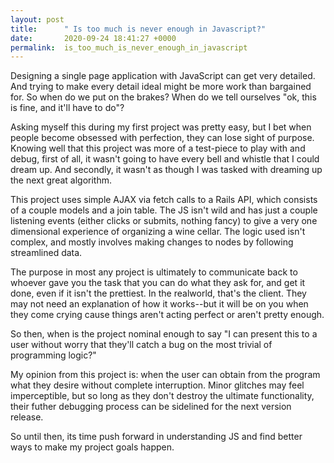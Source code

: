 ```yaml
---
layout: post
title:      " Is too much is never enough in Javascript?"
date:       2020-09-24 18:41:27 +0000
permalink:  is_too_much_is_never_enough_in_javascript
---
```



Designing a single page application with JavaScript can get very detailed. And trying to make every detail ideal might be more work than bargained for. So when do we put on the brakes? When do we tell ourselves "ok, this is fine, and it'll have to do"?

Asking myself this during my first project was pretty easy, but I bet when people become obsessed with perfection, they can lose sight of purpose. Knowing well that this project was more of a test-piece to play with and debug, first of all, it wasn't going to have every bell and whistle that I could dream up. And secondly, it wasn't as though I was tasked with dreaming up the next great algorithm.

This project uses simple AJAX via fetch calls to a Rails API, which consists of a couple models and a join table. The JS isn't wild and has just a couple listening events (either clicks or submits, nothing fancy) to give a very one dimensional experience of organizing a wine cellar. The logic used isn't complex, and mostly involves making changes to nodes by following streamlined data.

The purpose in most any project is ultimately to communicate back to whoever gave you the task that you can do what they ask for, and get it done, even if it isn't the prettiest. In the realworld, that's the client. They may not need an explanation of how it works--but it will be on you when they come crying cause things aren't acting perfect or aren't pretty enough. 

So then, when is the project nominal enough to say "I can present this to a user without worry that they'll catch a bug on the most trivial of programming logic?"

My opinion from this project is: when the user can obtain from the program what they desire without complete interruption. Minor glitches may feel imperceptible, but so long as they don't destroy the ultimate functionality, their futher debugging process can be sidelined for the next version release. 

So until then, its time push forward in understanding JS and find better ways to make my project goals happen.


